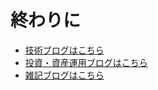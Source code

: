 

# 終わりに

- [技術ブログはこちら](https://nainaistar.hatenablog.com)
- [投資・資産運用ブログはこちら](https://nainaistar.hatenablog.jp)
- [雑記ブログはこちら](https://nainaistar.hateblo.jp)

